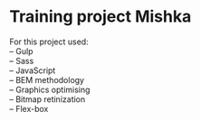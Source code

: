 # Training project Mishka
For this project used: <br>
  &ndash;&nbsp;Gulp <br>
  &ndash;&nbsp;Sass <br>
  &ndash;&nbsp;JavaScript <br>
  &ndash;&nbsp;BEM methodology <br>
  &ndash;&nbsp;Graphics optimising <br>
  &ndash;&nbsp;Bitmap retinization <br>
  &ndash;&nbsp;Flex-box
